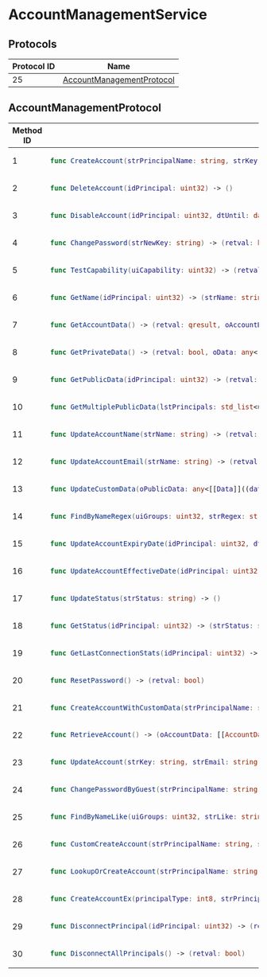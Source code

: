 # AccountManagementService

## Protocols

<!-- INSERT protocol_idx START -->
| Protocol ID | Name |
|-------------|------|
| 25 | [AccountManagementProtocol](#accountmanagementprotocol) |
<!-- INSERT protocol_idx END -->


<!-- INSERT protocols START -->
## AccountManagementProtocol
<table><thead><tr><th>Method ID</th><th>Signature</th></tr></thead>
<tbody>
<tr><td>1</td><td>

```swift
func CreateAccount(strPrincipalName: string, strKey: string, uiGroups: uint32, strEmail: string) -> (retval: qresult)
```

</td></tr>
<tr><td>2</td><td>

```swift
func DeleteAccount(idPrincipal: uint32) -> ()
```

</td></tr>
<tr><td>3</td><td>

```swift
func DisableAccount(idPrincipal: uint32, dtUntil: datetime, strMessage: string) -> (retval: qresult)
```

</td></tr>
<tr><td>4</td><td>

```swift
func ChangePassword(strNewKey: string) -> (retval: bool)
```

</td></tr>
<tr><td>5</td><td>

```swift
func TestCapability(uiCapability: uint32) -> (retval: bool)
```

</td></tr>
<tr><td>6</td><td>

```swift
func GetName(idPrincipal: uint32) -> (strName: string)
```

</td></tr>
<tr><td>7</td><td>

```swift
func GetAccountData() -> (retval: qresult, oAccountData: [[AccountData]]((accountdata)))
```

</td></tr>
<tr><td>8</td><td>

```swift
func GetPrivateData() -> (retval: bool, oData: any<[[Data]]((data)), string>)
```

</td></tr>
<tr><td>9</td><td>

```swift
func GetPublicData(idPrincipal: uint32) -> (retval: bool, oData: any<[[Data]]((data)), string>)
```

</td></tr>
<tr><td>10</td><td>

```swift
func GetMultiplePublicData(lstPrincipals: std_list<uint32>) -> (retval: bool, oData: std_list<any<[[Data]]((data)), string>>)
```

</td></tr>
<tr><td>11</td><td>

```swift
func UpdateAccountName(strName: string) -> (retval: qresult)
```

</td></tr>
<tr><td>12</td><td>

```swift
func UpdateAccountEmail(strName: string) -> (retval: qresult)
```

</td></tr>
<tr><td>13</td><td>

```swift
func UpdateCustomData(oPublicData: any<[[Data]]((data)), string>, oPrivateData: any<[[Data]]((data)), string>) -> (retval: qresult)
```

</td></tr>
<tr><td>14</td><td>

```swift
func FindByNameRegex(uiGroups: uint32, strRegex: string, resultRange: [[ResultRange]]((resultrange))) -> (plstAccounts: std_list<[[BasicAccountInfo]]((basicaccountinfo))>)
```

</td></tr>
<tr><td>15</td><td>

```swift
func UpdateAccountExpiryDate(idPrincipal: uint32, dtExpiry: datetime, strExpiredMessage: string) -> ()
```

</td></tr>
<tr><td>16</td><td>

```swift
func UpdateAccountEffectiveDate(idPrincipal: uint32, dtEffectiveFrom: datetime, strNotEffectiveMessage: string) -> ()
```

</td></tr>
<tr><td>17</td><td>

```swift
func UpdateStatus(strStatus: string) -> ()
```

</td></tr>
<tr><td>18</td><td>

```swift
func GetStatus(idPrincipal: uint32) -> (strStatus: string)
```

</td></tr>
<tr><td>19</td><td>

```swift
func GetLastConnectionStats(idPrincipal: uint32) -> (dtLastSessionLogin: datetime, dtLastSessionLogout: datetime, dtCurrentSessionLogin: datetime)
```

</td></tr>
<tr><td>20</td><td>

```swift
func ResetPassword() -> (retval: bool)
```

</td></tr>
<tr><td>21</td><td>

```swift
func CreateAccountWithCustomData(strPrincipalName: string, strKey: string, uiGroups: uint32, strEmail: string, oPublicData: any<[[Data]]((data)), string>, oPrivateData: any<[[Data]]((data)), string>) -> ()
```

</td></tr>
<tr><td>22</td><td>

```swift
func RetrieveAccount() -> (oAccountData: [[AccountData]]((accountdata)), oPublicData: any<[[Data]]((data)), string>, oPrivateData: any<[[Data]]((data)), string>)
```

</td></tr>
<tr><td>23</td><td>

```swift
func UpdateAccount(strKey: string, strEmail: string, oPublicData: any<[[Data]]((data)), string>, oPrivateData: any<[[Data]]((data)), string>) -> ()
```

</td></tr>
<tr><td>24</td><td>

```swift
func ChangePasswordByGuest(strPrincipalName: string, strEmail: string, strKey: string) -> ()
```

</td></tr>
<tr><td>25</td><td>

```swift
func FindByNameLike(uiGroups: uint32, strLike: string, resultRange: [[ResultRange]]((resultrange))) -> (plstAccounts: std_list<[[BasicAccountInfo]]((basicaccountinfo))>)
```

</td></tr>
<tr><td>26</td><td>

```swift
func CustomCreateAccount(strPrincipalName: string, strKey: string, uiGroups: uint32, strEmail: string, oAuthData: any<[[Data]]((data)), string>) -> (pid: uint32)
```

</td></tr>
<tr><td>27</td><td>

```swift
func LookupOrCreateAccount(strPrincipalName: string, strKey: string, uiGroups: uint32, strEmail: string, oAuthData: any<[[Data]]((data)), string>) -> (pid: uint32)
```

</td></tr>
<tr><td>28</td><td>

```swift
func CreateAccountEx(principalType: int8, strPrincipalName: string, strKey: string, uiGroups: uint32, strEmail: string, context: uint64) -> (retval: qresult)
```

</td></tr>
<tr><td>29</td><td>

```swift
func DisconnectPrincipal(idPrincipal: uint32) -> (retval: bool)
```

</td></tr>
<tr><td>30</td><td>

```swift
func DisconnectAllPrincipals() -> (retval: bool)
```

</td></tr>
</tbody></table>
<!-- INSERT protocols END -->
